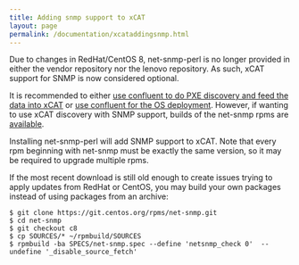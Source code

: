 ```yaml
---
title: Adding snmp support to xCAT
layout: page
permalink: /documentation/xcataddingsnmp.html
---
```


Due to changes in RedHat/CentOS 8, net-snmp-perl is no longer provided in either the vendor repository nor the lenovo repository.
As such, xCAT support for SNMP is now considered optional.

It is recommended to either [use confluent to do PXE discovery and feed the data into xCAT]({{site.baseurl}}/documentation/confluenttoxcat.html) or [use confluent for the OS deployment]({{site.baseurl}}/documentation/confluentosdeploy.html). However,
if wanting to use xCAT discovery with SNMP support, builds of the net-snmp rpms are [available](/downloads/snmp/).

Installing net-snmp-perl will add SNMP support to xCAT. Note that every rpm beginning with net-snmp must be exactly the same version, so it may be required to upgrade multiple rpms.

If the most recent download is still old enough to create issues trying to apply updates from RedHat or CentOS, you may build your own packages instead of using packages from an archive:

    $ git clone https://git.centos.org/rpms/net-snmp.git
    $ cd net-snmp
    $ git checkout c8
    $ cp SOURCES/* ~/rpmbuild/SOURCES
    $ rpmbuild -ba SPECS/net-snmp.spec --define 'netsnmp_check 0'  --undefine '_disable_source_fetch'

